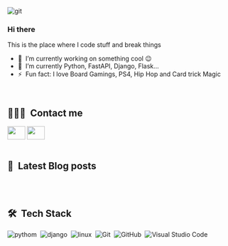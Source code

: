 ![git](https://user-images.githubusercontent.com/61012171/172251090-94e87017-0273-4c3c-8429-fdb98fe43f75.png)



### Hi there</a>

This is the place where I code stuff and break things

- 🔭 &nbsp;I’m currently working on something cool :wink:
- 🌱 &nbsp;I’m currently Python, FastAPI, Django, Flask...
- ⚡ &nbsp;Fun fact: I love Board Gamings, PS4, Hip Hop and Card trick Magic

<br>

## 👨🏽‍🦲 &nbsp;Contact me
<div align="left"> 
  <a href="https://www.linkedin.com/in/jorge-s-costa/" target="_blank"><img align="center" src="https://raw.githubusercontent.com/rahuldkjain/github-profile-readme-generator/master/src/images/icons/Social/linked-in-alt.svg" height="30" width="40"></a>
  <a href="https://dev.to/scjorge" target="blank"><img align="center" src="https://dev-to-uploads.s3.amazonaws.com/uploads/logos/resized_logo_UQww2soKuUsjaOGNB38o.png" height="30" width="40" /></a>
</div>

<br>

## 📕 &nbsp;Latest Blog posts
<!-- BLOG-POST-LIST:START -->
<!-- BLOG-POST-LIST:END -->


<br><br>

## 🛠 &nbsp;Tech Stack
![pythom](https://img.shields.io/badge/Python-14354C?style=for-the-badge&logo=python&logoColor=white)&nbsp;
![django](https://img.shields.io/badge/Django-092E20?style=for-the-badge&logo=django&logoColor=white)&nbsp;
![linux](https://img.shields.io/badge/Linux-FCC624?style=for-the-badge&logo=linux&logoColor=black)&nbsp;
![Git](https://img.shields.io/badge/-Git-05122A?style=flat&logo=git)&nbsp;
![GitHub](https://img.shields.io/badge/-GitHub-05122A?style=flat&logo=github)&nbsp;
![Visual Studio Code](https://img.shields.io/badge/-Visual%20Studio%20Code-05122A?style=flat&logo=visual-studio-code&logoColor=007ACC)&nbsp;


